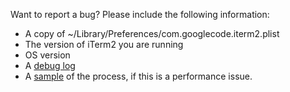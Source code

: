 Want to report a bug? Please include the following information:
  * A copy of ~/Library/Preferences/com.googlecode.iterm2.plist
  * The version of iTerm2 you are running
  * OS version
  * A <a href="https://code.google.com/p/iterm2/wiki/DebugLogging">debug log</a>
  * A <a href="https://code.google.com/p/iterm2/wiki/HowToSample">sample</a> of the process, if this is a performance issue.


